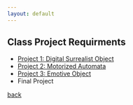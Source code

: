 ```yaml
---
layout: default
---
```


## Class Project Requirments

- [Project 1: Digital Surrealist Object](https://docs.google.com/document/d/e/2PACX-1vRW8yrYSsYQdOy8NJwwnF-rQGg4f5tN8YrHWpnC4HwFz5wcBC_zodHAvM3_BNpFYZ1Jkw1J06YO7oqo/pub)
- [Project 2: Motorized Automata](https://docs.google.com/document/d/e/2PACX-1vScxnrr5L59ov5lIvnG3MmL74H4UjtBjN6slLDgYyOap40SKJarUdmsUS2P05KKHSD-MQf6E8Diu6Le/pub)
- [Project 3: Emotive Object]([project3](https://docs.google.com/document/d/e/2PACX-1vSa9SOyLqub2V4MxGlG6urrMdnXeV5WdisJKAEV4HduyPMJtVFZm1ci-LV02Qn0JYxHkjoSu0DgdSoK/pub)https://docs.google.com/document/d/e/2PACX-1vSa9SOyLqub2V4MxGlG6urrMdnXeV5WdisJKAEV4HduyPMJtVFZm1ci-LV02Qn0JYxHkjoSu0DgdSoK/pub)
- Final Project  

[back](./)
